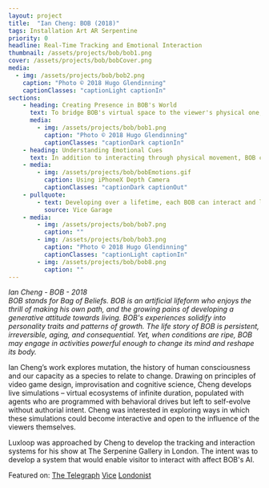 ```yaml
---
layout: project
title:  "Ian Cheng: BOB (2018)"
tags: Installation Art AR Serpentine
priority: 0
headline: Real-Time Tracking and Emotional Interaction
thumbnail: /assets/projects/bob/bob1.png
cover: /assets/projects/bob/bobCover.png
media:
  - img: /assets/projects/bob/bob2.png
    caption: "Photo © 2018 Hugo Glendinning"
    captionClasses: "captionLight captionIn"
sections:
    - heading: Creating Presence in BOB's World
      text: To bridge BOB's virtual space to the viewer's physical one, I led the implementation of a custom tracking system that would allow visitors to move through the space of the gallery and see their movements reflected in the virtual space. Taking control by "possessing" one of BOB's heads, viewers could have a physical connection to BOB which would forever imprint on BOB's memories and affect future interactions.<br /><br />This physical presence is further reinforced through the POV inside BOB's enclosure that is streamed back to the iPhone X in realtime. Luxloop developed a custom solution for compressing and streaming the virtual camera feed in BOB's world to the connected smartphone, as well as sending information back to BOB.
      media:
        - img: /assets/projects/bob/bob1.png
          caption: "Photo © 2018 Hugo Glendinning"
          captionClasses: "captionDark captionIn"
    - heading: Understanding Emotional Cues
      text: In addition to interacting through physical movement, BOB can perceive the viewer's outward emotional state, which in turn has an impact on whether BOB's memory of this interaction is positive or negative and may lead BOB to become agitated or calm. Using the iPhoneX depth camera, the custom app processes a detailed model of each viewer's face in realtime to infer emotion state, as well as mapping onto an <i>animoji</i> representing the way BOB sees each user.
    - media:
        - img: /assets/projects/bob/bobEmotions.gif
          caption: Using iPhoneX Depth Camera
          captionClasses: "captionDark captionOut"
    - pullquote:
        - text: Developing over a lifetime, each BOB can interact and learn from visitors—if it feels amenable—via a linked handheld device. As I made faces at the smartphone screen connecting me to a BOB, as if entertaining a small child, it grimaced back but soon cut me off—perhaps so it could metabolize all the fascinating data it had harvested, or perhaps, sadly, because it considered me of limited interest. BOB is not an entertaining performer, or much good for self-validation.
          source: Vice Garage
    - media:
        - img: /assets/projects/bob/bob7.png
          caption: ""
        - img: /assets/projects/bob/bob3.png
          caption: "Photo © 2018 Hugo Glendinning"
          captionClasses: "captionLight captionIn"
        - img: /assets/projects/bob/bob8.png
          caption: ""
---
```

<i>Ian Cheng - BOB - 2018<br>
BOB stands for Bag of Beliefs. BOB is an artificial lifeform who enjoys the thrill of making his own path, and the growing pains of developing a generative attitude towards living. BOB's experiences solidify into personality traits and patterns of growth. The life story of BOB is persistent, irreversible, aging, and consequential. Yet, when conditions are ripe, BOB may engage in activities powerful enough to change its mind and reshape its body.</i>

Ian Cheng’s work explores mutation, the history of human consciousness and our capacity as a species to relate to change. Drawing on principles of video game design, improvisation and cognitive science, Cheng develops live simulations – virtual ecosystems of infinite duration, populated with agents who are programmed with behavioral drives but left to self-evolve without authorial intent. Cheng was interested in exploring ways in which these simulations could become interactive and open to the influence of the viewers themselves.

Luxloop was approached by Cheng to develop the tracking and interaction systems for his show at The Serpenine Gallery in London. The intent was to develop a system that would enable visitor to interact with affect BOB's AI.

Featured on:
[The Telegraph](https://www.telegraph.co.uk/art/what-to-see/ian-cheng-sondra-perry-review-serpentine-gallery-digital-art/)
[Vice](https://garage.vice.com/en_us/article/xw5e5k/ian-chengs-killer-bob-has-come-to-seduce-you)
[Londonist](https://londonist.com/london/art-and-photography/meet-bob-an-artificial-intelligence-life-form-at-serpentine-gallery)

